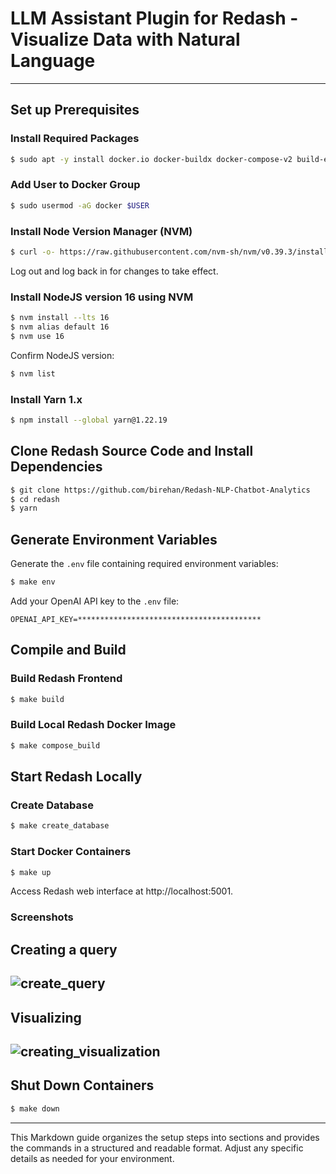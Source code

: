 # LLM Assistant Plugin for Redash - Visualize Data with Natural Language

---

## Set up Prerequisites

### Install Required Packages

```bash
$ sudo apt -y install docker.io docker-buildx docker-compose-v2 build-essential curl pwgen python3-venv xvfb
```

### Add User to Docker Group

```bash
$ sudo usermod -aG docker $USER
```

### Install Node Version Manager (NVM)

```bash
$ curl -o- https://raw.githubusercontent.com/nvm-sh/nvm/v0.39.3/install.sh | bash
```

Log out and log back in for changes to take effect.

### Install NodeJS version 16 using NVM

```bash
$ nvm install --lts 16
$ nvm alias default 16
$ nvm use 16
```

Confirm NodeJS version:

```bash
$ nvm list
```

### Install Yarn 1.x

```bash
$ npm install --global yarn@1.22.19
```

## Clone Redash Source Code and Install Dependencies

```bash
$ git clone https://github.com/birehan/Redash-NLP-Chatbot-Analytics
$ cd redash
$ yarn
```

## Generate Environment Variables

Generate the `.env` file containing required environment variables:

```bash
$ make env
```

Add your OpenAI API key to the `.env` file:

```
OPENAI_API_KEY=*****************************************
```

## Compile and Build

### Build Redash Frontend

```bash
$ make build
```

### Build Local Redash Docker Image

```bash
$ make compose_build
```

## Start Redash Locally

### Create Database

```bash
$ make create_database
```

### Start Docker Containers

```bash
$ make up
```

Access Redash web interface at http://localhost:5001.

### Screenshots

Creating a query
---
![create_query](https://github.com/biniyam69/AI-Contract-Lawyer/assets/91191700/c1b55f56-dee1-4453-87d5-85903e418e4e)
---

Visualizing
---
![creating_visualization](https://github.com/biniyam69/AI-Contract-Lawyer/assets/91191700/29662f7a-934f-48b1-b410-2509d3ddccae)
---
## Shut Down Containers

```bash
$ make down
```

---

This Markdown guide organizes the setup steps into sections and provides the commands in a structured and readable format. Adjust any specific details as needed for your environment.
